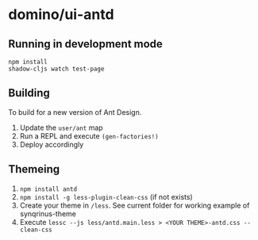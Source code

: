 # domino/ui-antd

## Running in development mode

```
npm install
shadow-cljs watch test-page
```

## Building

To build for a new version of Ant Design.

1. Update the `user/ant` map
2. Run a REPL and execute `(gen-factories!)`
3. Deploy accordingly

## Themeing

1. `npm install antd`
2. `npm install -g less-plugin-clean-css` (if not exists)
3. Create your theme in `/less`. See current folder for working example of synqrinus-theme
4. Execute `lessc --js less/antd.main.less > <YOUR THEME>-antd.css --clean-css`
